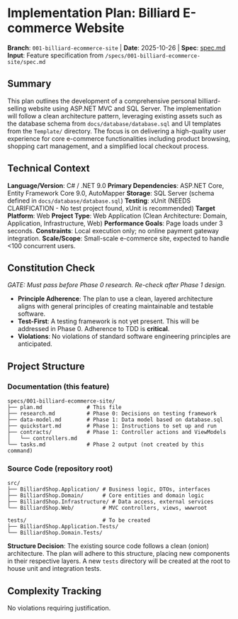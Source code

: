# Implementation Plan: Billiard E-commerce Website

**Branch**: `001-billiard-ecommerce-site` | **Date**: 2025-10-26 | **Spec**: [spec.md](./spec.md)
**Input**: Feature specification from `/specs/001-billiard-ecommerce-site/spec.md`

## Summary

This plan outlines the development of a comprehensive personal billiard-selling website using ASP.NET MVC and SQL Server. The implementation will follow a clean architecture pattern, leveraging existing assets such as the database schema from `docs/database/database.sql` and UI templates from the `Template/` directory. The focus is on delivering a high-quality user experience for core e-commerce functionalities including product browsing, shopping cart management, and a simplified local checkout process.

## Technical Context

**Language/Version**: C# / .NET 9.0
**Primary Dependencies**: ASP.NET Core, Entity Framework Core 9.0, AutoMapper
**Storage**: SQL Server (schema defined in `docs/database/database.sql`)
**Testing**: xUnit (NEEDS CLARIFICATION - No test project found, xUnit is recommended)
**Target Platform**: Web
**Project Type**: Web Application (Clean Architecture: Domain, Application, Infrastructure, Web)
**Performance Goals**: Page loads under 3 seconds.
**Constraints**: Local execution only; no online payment gateway integration.
**Scale/Scope**: Small-scale e-commerce site, expected to handle <100 concurrent users.

## Constitution Check

*GATE: Must pass before Phase 0 research. Re-check after Phase 1 design.*

- **Principle Adherence**: The plan to use a clean, layered architecture aligns with general principles of creating maintainable and testable software.
- **Test-First**: A testing framework is not yet present. This will be addressed in Phase 0. Adherence to TDD is **critical**.
- **Violations**: No violations of standard software engineering principles are anticipated.

## Project Structure

### Documentation (this feature)

```text
specs/001-billiard-ecommerce-site/
├── plan.md              # This file
├── research.md          # Phase 0: Decisions on testing framework
├── data-model.md        # Phase 1: Data model based on database.sql
├── quickstart.md        # Phase 1: Instructions to set up and run
├── contracts/           # Phase 1: Controller actions and ViewModels
│   └── controllers.md
└── tasks.md             # Phase 2 output (not created by this command)
```

### Source Code (repository root)
```text
src/
├── BilliardShop.Application/ # Business logic, DTOs, interfaces
├── BilliardShop.Domain/      # Core entities and domain logic
├── BilliardShop.Infrastructure/ # Data access, external services
└── BilliardShop.Web/         # MVC controllers, views, wwwroot

tests/                        # To be created
├── BilliardShop.Application.Tests/
└── BilliardShop.Domain.Tests/
```

**Structure Decision**: The existing source code follows a clean (onion) architecture. The plan will adhere to this structure, placing new components in their respective layers. A new `tests` directory will be created at the root to house unit and integration tests.

## Complexity Tracking

No violations requiring justification.

